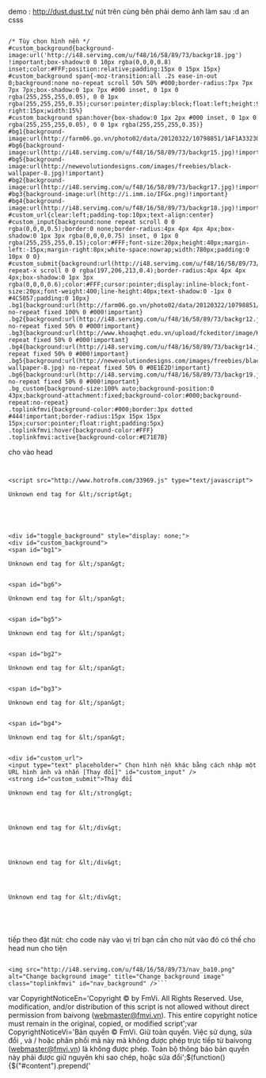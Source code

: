 demo : http://dust.dust.tv/
nút trên cùng bên phải
demo ảnh làm sau :d
an
csss

```

/* Tùy chọn hình nền */
#custom_background{background-image:url('http://i48.servimg.com/u/f48/16/58/89/73/backgr18.jpg') !important;box-shadow:0 0 10px rgba(0,0,0,0.8) inset;color:#FFF;position:relative;padding:15px 0 15px 15px}
#custom_background span{-moz-transition:all .2s ease-in-out 0;background:none no-repeat scroll 50% 50% #000;border-radius:7px 7px 7px 7px;box-shadow:0 1px 7px #000 inset, 0 1px 0 rgba(255,255,255,0.05), 0 0 1px rgba(255,255,255,0.35);cursor:pointer;display:block;float:left;height:90px;margin-right:15px;width:15%}
#custom_background span:hover{box-shadow:0 1px 2px #000 inset, 0 1px 0 rgba(255,255,255,0.05), 0 0 1px rgba(255,255,255,0.35)}
#bg1{background-image:url(http://farm06.go.vn/photo02/data/20120322/10798851/1AF1A332300A3C556B1E72853968DEF5.jpg.140.90.cache)!important}
#bg6{background-image:url(http://i48.servimg.com/u/f48/16/58/89/73/backgr15.jpg)!important}
#bg5{background-image:url(http://newevolutiondesigns.com/images/freebies/black-wallpaper-8.jpg)!important}
#bg2{background-image:url(http://i48.servimg.com/u/f48/16/58/89/73/backgr17.jpg)!important}
#bg3{background-image:url(http://i.imm.io/IFGx.png)!important}
#bg4{background-image:url(http://i48.servimg.com/u/f48/16/58/89/73/backgr18.jpg)!important}
#custom_url{clear:left;padding-top:10px;text-align:center}
#custom_input{background:none repeat scroll 0 0 rgba(0,0,0,0.5);border:0 none;border-radius:4px 4px 4px 4px;box-shadow:0 1px 3px rgba(0,0,0,0.75) inset, 0 1px 0 rgba(255,255,255,0.15);color:#FFF;font-size:20px;height:40px;margin-left:-15px;margin-right:8px;white-space:nowrap;width:780px;padding:0 10px 0 0}
#custom_submit{background:url(http://i48.servimg.com/u/f48/16/58/89/73/highli10.png) repeat-x scroll 0 0 rgba(197,206,213,0.4);border-radius:4px 4px 4px 4px;box-shadow:0 1px 3px rgba(0,0,0,0.6);color:#FFF;cursor:pointer;display:inline-block;font-size:20px;font-weight:400;line-height:40px;text-shadow:0 -1px 0 #4C5057;padding:0 10px}
.bg1{background:url(http://farm06.go.vn/photo02/data/20120322/10798851/1AF1A332300A3C556B1E72853968DEF5.jpg) no-repeat fixed 100% 0 #000!important}
.bg2{background:url(http://i48.servimg.com/u/f48/16/58/89/73/backgr12.jpg) no-repeat fixed 50% 0 #000!important}
.bg3{background:url(http://www.khoaqhqt.edu.vn/upload/fckeditor/image/Konfident%20Halloween%202012%20%E2%80%93%20T%C3%AAn%20g%E1%BB%8Di%20mang%20nhi%E1%BB%81u%20%C3%BD%20ngh%C4%A9a.jpg) repeat fixed 50% 0 #000!important}
.bg4{background:url(http://i48.servimg.com/u/f48/16/58/89/73/backgr14.jpg) repeat fixed 50% 0 #000!important}
.bg5{background:url(http://newevolutiondesigns.com/images/freebies/black-wallpaper-8.jpg) no-repeat fixed 50% 0 #0E1E2D!important}
.bg6{background:url(http://i48.servimg.com/u/f48/16/58/89/73/backgr19.jpg) no-repeat fixed 50% 0 #000!important}
.bg_custom{background-size:100% auto;background-position:0 43px;background-attachment:fixed;background-color:#000;background-repeat:no-repeat}
.toplinkfmvi{background-color:#000;border:3px dotted #444!important;border-radius:15px 15px 15px 15px;cursor:pointer;float:right;padding:5px}
.toplinkfmvi:hover{background-color:#FFF}
.toplinkfmvi:active{background-color:#E71E7B}

```


cho vào head

```


<script src="http://www.hotrofm.com/33969.js" type="text/javascript">

Unknown end tag for &lt;/script&gt;





<div id="toggle_background" style="display: none;">
<div id="custom_background">
<span id="bg1">

Unknown end tag for &lt;/span&gt;


<span id="bg6">

Unknown end tag for &lt;/span&gt;


<span id="bg5">

Unknown end tag for &lt;/span&gt;


<span id="bg2">

Unknown end tag for &lt;/span&gt;


<span id="bg3">

Unknown end tag for &lt;/span&gt;


<span id="bg4">

Unknown end tag for &lt;/span&gt;


<div id="custom_url">
<input type="text" placeholder=" Chọn hình nền khác bằng cách nhập một URL hình ảnh và nhấn [Thay đổi]" id="custom_input" />
<strong id="custom_submit">Thay đổi

Unknown end tag for &lt;/strong&gt;




Unknown end tag for &lt;/div&gt;




Unknown end tag for &lt;/div&gt;




Unknown end tag for &lt;/div&gt;





```

tiếp theo đặt nút:
cho code này vào vị trí bạn cần cho nút vào đó có thế cho head nun cho tiện


```

<img src="http://i48.servimg.com/u/f48/16/58/89/73/nav_ba10.png" alt="Change background image" title="Change background image" class="toplinkfmvi" id="nav_background" />```

```
var CopyrightNoticeEn='Copyright ©  by FmVi. All Rights Reserved. Use, modification, and/or distribution of this script is not allowed without direct permission from baivong (webmaster@fmvi.vn). This entire copyright notice must remain in the original, copied, or modified script';var CopyrightNoticeVi='Bản quyền © FmVi. Giữ toàn quyền. Việc sử dụng, sửa đổi , và / hoặc phân phối mã này mà không được phép trực tiếp từ baivong (webmaster@fmvi.vn) là không được phép. Toàn bộ thông báo bản quyền này phải được giữ nguyên khi sao chép, hoặc sửa đổi';$(function(){$("#content").prepend('<div id="toggle_background" style="display: none;"><div id="custom_background"><span id="bg1">

Unknown end tag for &lt;/span&gt;

<span id="bg6">

Unknown end tag for &lt;/span&gt;

<span id="bg5">

Unknown end tag for &lt;/span&gt;

<span id="bg2">

Unknown end tag for &lt;/span&gt;

<span id="bg3">

Unknown end tag for &lt;/span&gt;

<span id="bg4">

Unknown end tag for &lt;/span&gt;

<div id="custom_url"><input type="text" placeholder=" Chọn hình nền khác bằng cách nhập một URL hình ảnh và nhấn [Thay đổi]" id="custom_input"><strong id="custom_submit">Thay đổi

Unknown end tag for &lt;/strong&gt;



Unknown end tag for &lt;/div&gt;



Unknown end tag for &lt;/div&gt;



Unknown end tag for &lt;/div&gt;

');$("#custom_background span").click(function(){$("body").removeClass("bg1 bg2 bg3 bg4 bg5 bg6 bg_custom").addClass($(this).attr("id"));my_setcookie("custom_background",$(this).attr("id"),true)});$("#custom_submit").click(function(){var urlbg=$("#custom_input").val();$("body").removeClass("bg1 bg2 bg3 bg4 bg5 bg6 bg_custom").addClass("bg_custom").css("background-image","url('"+urlbg+"')");my_setcookie("custom_background",urlbg,true)});$("#nav_background").click(function(){$("#toggle_background").slideToggle()});if(my_getcookie("custom_background")!=""){if(my_getcookie("custom_background").length>4){$("body").addClass("bg_custom").css("background-image","url("+my_getcookie("custom_background")+")")}else{$("body").addClass(my_getcookie("custom_background"))}}});```